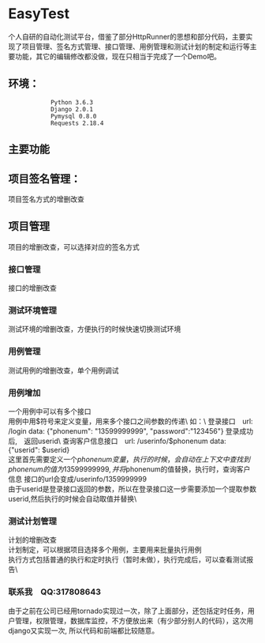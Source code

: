 # EasyTest

个人自研的自动化测试平台，借鉴了部分HttpRunner的思想和部分代码，主要实现了项目管理、签名方式管理、接口管理、用例管理和测试计划的制定和运行等主要功能，其它的编辑修改都没做，现在只相当于完成了一个Demo吧。

## 环境：

```
            Python 3.6.3
            Django 2.0.1
            Pymysql 0.8.0
            Requests 2.18.4
```

## 主要功能

## 项目签名管理：

&#x20;              项目签名方式的增删改查

## 项目管理

项目的增删改查，可以选择对应的签名方式

### 接口管理

&#x20;   接口的增删改查

### 测试环境管理

&#x20;   测试环境的增删改查，方便执行的时候快速切换测试环境

### 用例管理

&#x20;   测试用例的增删改查，单个用例调试

### 用例增加

一个用例中可以有多个接口　\
用例中用$符号来定义变量，用来多个接口之间参数的传递\
如：\
登录接口　url: /login data: {"phonenum": "13599999999", "password":"123456"} 登录成功后,　返回userid\
查询客户信息接口　url: /userinfo/$phonenum data: {"userid": $userid}\
这里首先需要定义一个$phonenum变量，执行的时候，会自动在上下文中查找到phonenum的值为13599999999,并将$phonenum的值替换，执行时，查询客户信息     接口的url会变成/userinfo/1359999999  \
由于userid是登录接口返回的参数，所以在登录接口这一步需要添加一个提取参数userid,然后执行的时候会自动取值并替换\


### 测试计划管理

计划的增删改查\
计划制定，可以根据项目选择多个用例，主要用来批量执行用例\
执行方式包括普通的执行和定时执行（暂时未做），执行完成后，可以查看测试报告\


### 联系我　QQ:317808643

由于之前在公司已经用tornado实现过一次，除了上面部分，还包括定时任务，用户管理，权限管理，数据库监控，不方便放出来（有少部分别人的代码），这次用django又实现一次, 所以代码和前端都比较随意。
